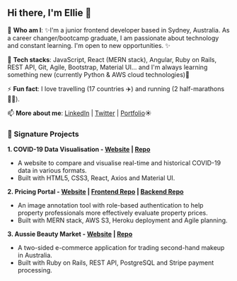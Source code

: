 ## Hi there, I'm Ellie 👋

🔭 **Who am I**: ✨I'm a junior frontend developer based in Sydney, Australia. As a career changer/bootcamp graduate, I am passionate about technology and constant learning. I'm open to new opportunities. ✨

🔧 **Tech stacks**: JavaScript, React (MERN stack), Angular, Ruby on Rails, REST API, Git, Agile, Bootstrap, Material UI... and I'm always learning something new (currently Python & AWS cloud technologies)🌱

⚡ **Fun fact**: I love travelling (17 countries ✈️) and running (2 half-marathons 🏃‍♀️).

📫 **More about me**: [LinkedIn](https://www.linkedin.com/in/elliettchen/) | [Twitter](https://twitter.com/elliechen_etc) | [Portfolio](https://elliechen.live/)☀️

### 🔨 Signature Projects

**1. COVID-19 Data Visualisation - [Website](https://covid-19-stats-aus-tw.netlify.app/) | [Repo](https://github.com/EllieChen-Git/React-COVID-19-Stats)**

- A website to compare and visualise real-time and historical COVID-19 data in various formats.
- Built with HTML5, CSS3, React, Axios and Material UI.

**2. Pricing Portal - [Website](http://pricing-portal-prod-ern.s3-website-ap-southeast-2.amazonaws.com/) | [Frontend Repo](https://github.com/EllieChen-Git/frontend-pricing-portal-ERNs) | [Backend Repo](https://github.com/EllieChen-Git/backend-pricing-portal-ERN)**

- An image annotation tool with role-based authentication to help property professionals more effectively evaluate property prices.
- Built with MERN stack, AWS S3, Heroku deployment and Agile planning.

**3. Aussie Beauty Market - [Website](https://aussie-beauty-market.herokuapp.com/) | [Repo](https://github.com/EllieChen-Git/Aussie-Beauty-Market)**

- A two-sided e-commerce application for trading second-hand makeup in Australia.
- Built with Ruby on Rails, REST API, PostgreSQL and Stripe payment processing.
